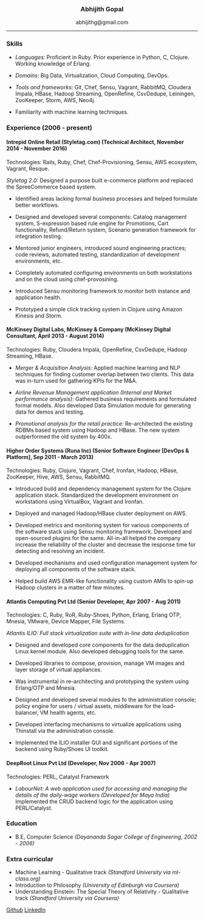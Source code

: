 ### <center> Abhijith Gopal </center>

<center> abhijithg@gmail.com  </center>

---

### Skills

* *Languages:* Proficient in Ruby. Prior experience in Python, C, Clojure. Working knowledge of Erlang.

* *Domains:* Big Data, Virtualization, Cloud Computing, DevOps.

* *Tools and frameworks:* Git, Chef, Sensu, Vagrant, RabbitMQ, Cloudera Impala, HBase, Hadoop Streaming, OpenRefine, CsvDedupe, Leiningen, ZooKeeper, Storm, AWS, Neo4j.

* Familiarity with machine learning techniques.

### Experience  (2006 - present)

#### Intrepid Online Retail (Styletag.com) (Technical Architect, November 2014 - November 2016)

Technologies: Rails, Ruby, Chef, Chef-Provisioning, Sensu, AWS ecosystem, Vagrant, Resque.

*Styletag 2.0:* Designed a purpose built e-commerce platform and replaced the SpreeCommerce based system.

  * Identified areas lacking formal business processes and helped formulate better workflows.

  * Designed and developed several components: Catalog management system, S-expression based rule engine for Promotions, Cart functionality, Refund/Return system, Scenario generation framework for integration testing.

  * Mentored junior engineers, introduced sound engineering practices; code reviews, automated testing, standardization of development environments, etc.

  * Completely automated configuring environments on both workstations and on the cloud using chef-provosining.

  * Introduced Sensu monitoring framework to monitor both instance and application health.

  * Prototyped a simple click tracking system in Clojure using Amazon Kinesis and Storm.


#### McKinsey Digital Labs, McKinsey & Company (McKinsey Digital Consultant, April 2013 - August 2014)

Technologies: Ruby, Cloudera Impala, OpenRefine, CsvDedupe, Hadoop Streaming, HBase.

* *Merger & Acquisition Analysis:* Applied machine learning and NLP techniques for finding customer overlap between two clients. This data was in-turn used for gathering KPIs for the M&A.

* *Airline Revenue Management application (Internal and Market performance analysis)*: Gathered business requirements and formulated formal models. Also developed Data Simulation module for generating data for demos and testing.

* *Promotional analysis for the retail practice:* Re-architected the existing RDBMs based system using Hadoop and HBase. The new system outperformed the old system by 400x.


#### Higher Order Systems (Runa Inc) (Senior Software Engineer [DevOps & Platform], Sep 2011 - March 2013)

Technologies: Ruby, Clojure, Vagrant, Chef, Ironfan, Hadoop, HBase, ZooKeeper, Hive, AWS, Sensu, RabbitMQ.

* Introduced build and dependency management system for the Clojure application stack. Standardized the development environment on workstations using VirtualBox, Vagrant and Ironfan.

* Deployed and managed Hadoop/HBase cluster deployment on AWS.

* Developed metrics and monitoring system for various components of the software stack using Sensu monitoring framework. Developed and open-sourced plugins for the same. All-in-all helped the company increase the reliability of the cluster and decrease the response time for detecting and resolving an incident.

* Developed mechanisms and used configuration management system for deploying all components of the software stack.

* Helped build AWS EMR-like functionality using custom AMIs to spin-up Hadoop clusters in a matter of few minutes.


#### Atlantis Computing Pvt Ltd (Senior Developer, Apr 2007 - Aug 2011)

Technologies: C, Ruby, RoR, Ruby-Shoes, Python, Erlang, Erlang OTP, Mnesia, VMware, Device Mapper, File Systems.

*Atlantis ILIO: Full stack virtualization suite with in-line data deduplication*

  * Designed and developed core components for the data deduplication Linux kernel module. Also developed debugging tools for the same.

  * Developed libraries to compose, provision, manage VM images and layer storage of virtual appliances.

  * Was instrumental in re-architecting and prototyping the system using Erlang/OTP and Mnesia.

  * Designed and developed several modules fo the administration console; policy engine for users / virtual assets, middleware for the load-balancer, VM health agents, etc.

  * Developed interfacing mechanisms to virtualize applications using Thinstall via the administration console.

  * Implemented the ILIO installer GUI and significant portions of the backend using Ruby/Shoes UI toolkit.

#### DeepRoot Linux Pvt Ltd (Developer, Nov 2006 - Apr 2007)

Technologies: PERL, Catalyst Framework

* *LabourNet: A web application used for accessing and managing the details of the daily-wage workers (Developed for Maya India)*
  Implemented the CRUD backend logic for the application using PERL/Catalyst.

### Education

* B.E, Computer Science *(Dayananda Sagar College of Engineering, 2002 - 2006)*

### Extra curricular

* Machine Learning - Qualitative track *(Standford University via ml-class.org)*
* Introduction to Philosophy *(University of Edinburgh via Coursera)*
* Understanding Einstein: The Special Theory of Relativity - Qualitative track *(Standford University via Coursera)*

[Github](https://github.com/abhijith) [LinkedIn](https://www.linkedin.com/in/abhijithg)
